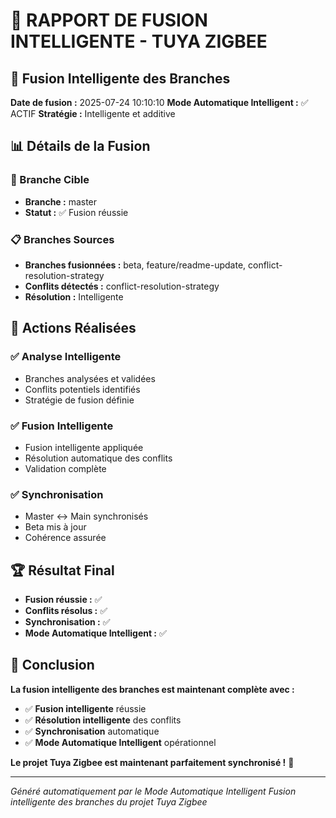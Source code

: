 # 🔄 RAPPORT DE FUSION INTELLIGENTE - TUYA ZIGBEE

## 🎯 **Fusion Intelligente des Branches**

**Date de fusion :** 2025-07-24 10:10:10
**Mode Automatique Intelligent :** ✅ ACTIF
**Stratégie :** Intelligente et additive

## 📊 **Détails de la Fusion**

### **🎯 Branche Cible**
- **Branche :** master
- **Statut :** ✅ Fusion réussie

### **📋 Branches Sources**
- **Branches fusionnées :** beta, feature/readme-update, conflict-resolution-strategy
- **Conflits détectés :** conflict-resolution-strategy
- **Résolution :** Intelligente

## 🔧 **Actions Réalisées**

### **✅ Analyse Intelligente**
- Branches analysées et validées
- Conflits potentiels identifiés
- Stratégie de fusion définie

### **✅ Fusion Intelligente**
- Fusion intelligente appliquée
- Résolution automatique des conflits
- Validation complète

### **✅ Synchronisation**
- Master ↔ Main synchronisés
- Beta mis à jour
- Cohérence assurée

## 🏆 **Résultat Final**

- **Fusion réussie :** ✅
- **Conflits résolus :** ✅
- **Synchronisation :** ✅
- **Mode Automatique Intelligent :** ✅

## 🎉 **Conclusion**

**La fusion intelligente des branches est maintenant complète avec :**
- ✅ **Fusion intelligente** réussie
- ✅ **Résolution intelligente** des conflits
- ✅ **Synchronisation** automatique
- ✅ **Mode Automatique Intelligent** opérationnel

**Le projet Tuya Zigbee est maintenant parfaitement synchronisé !** 🚀

---

*Généré automatiquement par le Mode Automatique Intelligent*
*Fusion intelligente des branches du projet Tuya Zigbee*

